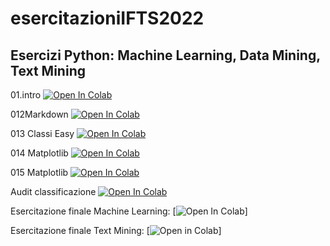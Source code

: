 # esercitazioniIFTS2022

## Esercizi Python: Machine Learning, Data Mining, Text Mining

01.intro [![Open In Colab](https://colab.research.google.com/assets/colab-badge.svg)](https://colab.research.google.com/github/ElenaTassoni/esercitazioniIFTS2022/blob/main/01_intro.ipynb)

012Markdown [![Open In Colab](https://colab.research.google.com/assets/colab-badge.svg)](https://colab.research.google.com/github/ElenaTassoni/esercitazioniIFTS2022/blob/main/Esercitazione03/012_Markdown_Colab.ipynb)

013 Classi Easy [![Open In Colab](https://colab.research.google.com/assets/colab-badge.svg)](https://colab.research.google.com/github/ElenaTassoni/esercitazioniIFTS2022/blob/main/Esercitazione03/013_classi_easy.ipynb)

014 Matplotlib [![Open In Colab](https://colab.research.google.com/assets/colab-badge.svg)](https://colab.research.google.com/github/ElenaTassoni/esercitazioniIFTS2022/blob/main/Esercitazione03/014_Matplotlib.ipynb)

015 Matplotlib [![Open In Colab](https://colab.research.google.com/assets/colab-badge.svg)](https://colab.research.google.com/github/ElenaTassoni/esercitazioniIFTS2022/blob/main/Esercitazione03/015_Matplotlib.ipynb)

Audit classificazione [![Open In Colab](https://colab.research.google.com/assets/colab-badge.svg)](https://colab.research.google.com/github/ElenaTassoni/esercitazioniIFTS2022/blob/main/Esercitazione05/Audit_classification_easy.ipynb)

Esercitazione finale Machine Learning: [![Open In Colab](https://colab.research.google.com/github/ElenaTassoni/esercitazioniIFTS2022/blob/main/Elena-Tassoni-Machine-learning-28042022.ipybn)]

Esercitazione finale Text Mining: [![Open in Colab](https://colab.research.google.com/github/ElenaTassoni/esercitazioniIFTS2022/blob/main/Elena-Tassoni-text-mining.ipybn)]
